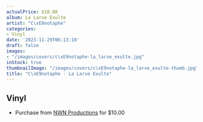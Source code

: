 ```yaml
---
actualPrice: $10.00
album: La Larve Exulte
artist: "C\xE9notaphe"
categories:
- Vinyl
date: '2023-11-29T06:13:10'
draft: false
images:
- "/images/covers/c\xE9notaphe-la_larve_exulte.jpg"
inStock: true
thumbnailImage: "/images/covers/c\xE9notaphe-la_larve_exulte-thumb.jpg"
title: "C\xE9notaphe - La Larve Exulte"
---
```


## Vinyl
* Purchase from [NWN Productions](http://shop.nwnprod.com/index.php?route=product/product&path=75&product_id=43743&sort=pd.name&order=ASC) for $10.00
